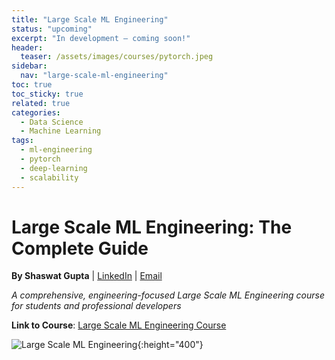 ```yaml
---
title: "Large Scale ML Engineering"
status: "upcoming"
excerpt: "In development — coming soon!"
header:
  teaser: /assets/images/courses/pytorch.jpeg
sidebar:
  nav: "large-scale-ml-engineering"
toc: true
toc_sticky: true
related: true
categories:
  - Data Science
  - Machine Learning
tags:
  - ml-engineering
  - pytorch
  - deep-learning
  - scalability
---
```


# Large Scale ML Engineering: The Complete Guide

**By Shaswat Gupta** | [LinkedIn](https://www.linkedin.com/in/shaswat-gupta/) | [Email](mailto:shagupta@ethz.ch)

_A comprehensive, engineering-focused Large Scale ML Engineering course for students and professional developers_

**Link to Course**: [Large Scale ML Engineering Course](https://github.com/Shaswat-G/large-scale-AI-engg)

![Large Scale ML Engineering](ml.jpeg){:height="400"}
